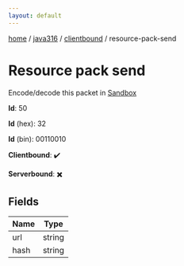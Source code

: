 ```yaml
---
layout: default
---
```


[home](/)  /  [java316](/protocol/java316)  /  [clientbound](/protocol/java316/clientbound)  /  resource-pack-send

# Resource pack send

Encode/decode this packet in [Sandbox](../../../sandbox/java316#Clientbound.ResourcePackSend)

**Id**: 50

**Id** (hex): 32

**Id** (bin): 00110010

**Clientbound**: ✔️

**Serverbound**: ✖️

## Fields

Name | Type
---|---
url | string
hash | string
